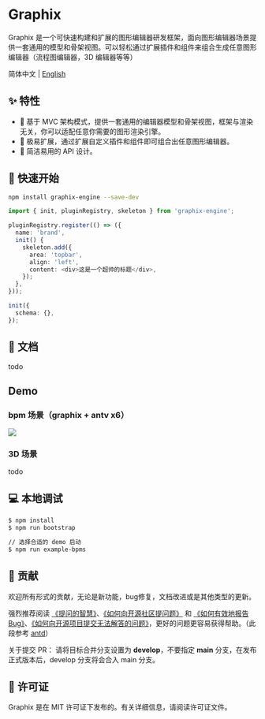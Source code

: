 # Graphix

Graphix 是一个可快速构建和扩展的图形编辑器研发框架，面向图形编辑器场景提供一套通用的模型和骨架视图。可以轻松通过扩展插件和组件来组合生成任意图形编辑器（流程图编辑器，3D 编辑器等等）

简体中文 | [English](./README.md)

## ✨ 特性

- 🧱 基于 MVC 架构模式，提供一套通用的编辑器模型和骨架视图，框架与渲染无关，你可以适配任意你需要的图形渲染引擎。
- 🧩 极易扩展，通过扩展自定义插件和组件即可组合出任意图形编辑器。
- 🔌 简洁易用的 API 设计。

## 🚀 快速开始
```bash
npm install graphix-engine --save-dev
```

```ts
import { init, pluginRegistry, skeleton } from 'graphix-engine';

pluginRegistry.register(() => ({
  name: 'brand',
  init() {
    skeleton.add({
      area: 'topbar',
      align: 'left',
      content: <div>这是一个超帅的标题</div>,
    });
  },
}));

init({
  schema: {},
});
```

## 📖 文档
todo

## Demo
### bpm 场景（graphix + antv x6）
[![](https://img.alicdn.com/imgextra/i4/O1CN01Mi0IFn1jgm6RmetQW_!!6000000004578-1-tps-1792-890.gif)](./examples/bpms/)

### 3D 场景
todo

## 💻 本地调试

```bash
$ npm install
$ npm run bootstrap

// 选择合适的 demo 启动
$ npm run example-bpms
```

## 👥 贡献

欢迎所有形式的贡献，无论是新功能，bug修复，文档改进或是其他类型的更新。

强烈推荐阅读 [《提问的智慧》](https://github.com/ryanhanwu/How-To-Ask-Questions-The-Smart-Way)、[《如何向开源社区提问题》](https://github.com/seajs/seajs/issues/545) 和 [《如何有效地报告 Bug》](http://www.chiark.greenend.org.uk/%7Esgtatham/bugs-cn.html)、[《如何向开源项目提交无法解答的问题》](https://zhuanlan.zhihu.com/p/25795393)，更好的问题更容易获得帮助。（此段参考 [antd](https://github.com/ant-design/ant-design)）

关于提交 PR：
请将目标合并分支设置为 **develop**，不要指定 **main** 分支，在发布正式版本后，develop 分支将会合入 main 分支。


## 📄 许可证

Graphix 是在 MIT 许可证下发布的。有关详细信息，请阅读许可证文件。
